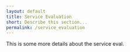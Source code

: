```yaml
--- 
layout: default
title: Service Evaluation
short: Describe this section...
permalink: /service_evaluation
---
```


This is some more details about the service eval.